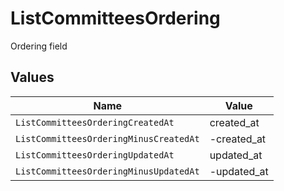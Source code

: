 # ListCommitteesOrdering

Ordering field


## Values

| Name                                   | Value                                  |
| -------------------------------------- | -------------------------------------- |
| `ListCommitteesOrderingCreatedAt`      | created_at                             |
| `ListCommitteesOrderingMinusCreatedAt` | -created_at                            |
| `ListCommitteesOrderingUpdatedAt`      | updated_at                             |
| `ListCommitteesOrderingMinusUpdatedAt` | -updated_at                            |